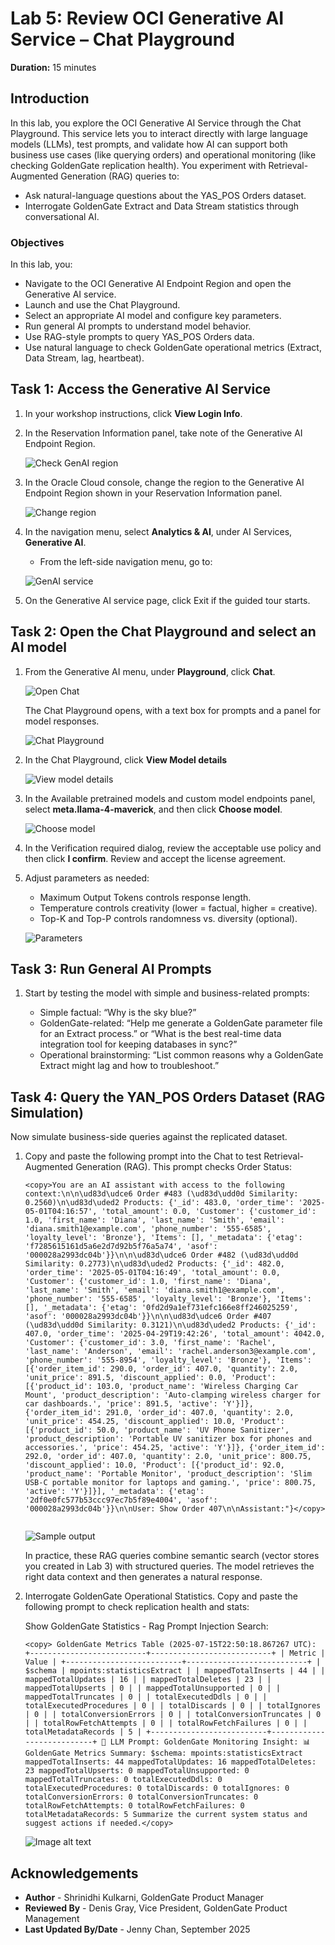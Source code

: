 # Lab 5: Review OCI Generative AI Service – Chat Playground

**Duration:** 15 minutes  

## Introduction
In this lab, you explore the OCI Generative AI Service through the Chat Playground. This service lets you to interact directly with large language models (LLMs), test prompts, and validate how AI can support both business use cases (like querying orders) and operational monitoring (like checking GoldenGate replication health).
You experiment with Retrieval-Augmented Generation (RAG) queries to:
* Ask natural-language questions about the YAS_POS Orders dataset.
* Interrogate GoldenGate Extract and Data Stream statistics through conversational AI.


### Objectives
In this lab, you:
 * Navigate to the OCI Generative AI Endpoint Region and open the Generative AI service.
 * Launch and use the Chat Playground.
 * Select an appropriate AI model and configure key parameters.
 * Run general AI prompts to understand model behavior.
 * Use RAG-style prompts to query YAS_POS Orders data.
 * Use natural language to check GoldenGate operational metrics (Extract, Data Stream, lag, heartbeat).

## Task 1: Access the Generative AI Service

1.  In your workshop instructions, click **View Login Info**. 

2.  In the Reservation Information panel, take note of the Generative AI Endpoint Region. 

    ![Check GenAI region](./images/01-01-check-region.png " ")

3.  In the Oracle Cloud console, change the region to the Generative AI Endpoint Region shown in your Reservation Information panel.

    ![Change region](./images/01-03-change-region.png " ")

4.  In the navigation menu, select **Analytics & AI**, under AI Services, **Generative AI**.
    - From the left-side navigation menu, go to:

    ![GenAI service](./images/01-04-gen-ai.png " ")

5.  On the Generative AI service page, click Exit if the guided tour starts. 

## Task 2: Open the Chat Playground and select an AI model

1.  From the Generative AI menu, under **Playground**, click **Chat**. 

    ![Open Chat](./images/01-06-chat.png " ")

    The Chat Playground opens, with a text box for prompts and a panel for model responses. 

    ![Chat Playground](images/01-02-gen-ai-chat.png " ") 

2.  In the Chat Playground, click **View Model details**

    ![View model details](./images/02-02-view-model.png " ")

3.  In the Available pretrained models and custom model endpoints panel, select **meta.llama-4-maverick**, and then click **Choose model**.

    ![Choose model](./images/02-03-choose-model.png " ")

4.  In the Verification required dialog, review the acceptable use policy and then click **I confirm**. Review and accept the license agreement.

5.  Adjust parameters as needed:

    * Maximum Output Tokens controls response length.
    * Temperature controls creativity (lower = factual, higher = creative).
    * Top-K and Top-P controls randomness vs. diversity (optional).
    
    ![Parameters](images/01-03-gen-ai-model.png) 

## Task 3: Run General AI Prompts 

1.  Start by testing the model with simple and business-related prompts:
          
    * Simple factual: “Why is the sky blue?”
    * GoldenGate-related: “Help me generate a GoldenGate parameter file for an Extract process.” or  “What is the best real-time data integration tool for keeping databases in sync?”
    * Operational brainstorming: “List common reasons why a GoldenGate Extract might lag and how to troubleshoot.”

## Task 4: Query the YAN_POS Orders Dataset (RAG Simulation)  

Now simulate business-side queries against the replicated dataset.

1.  Copy and paste the following prompt into the Chat to test Retrieval-Augmented Generation (RAG). This prompt checks Order Status:  
   
    ```
    <copy>You are an AI assistant with access to the following context:\n\n\ud83d\udce6 Order #483 (\ud83d\udd0d Similarity: 0.2560)\n\ud83d\uded2 Products: {'_id': 483.0, 'order_time': '2025-05-01T04:16:57', 'total_amount': 0.0, 'Customer': {'customer_id': 1.0, 'first_name': 'Diana', 'last_name': 'Smith', 'email': 'diana.smith1@example.com', 'phone_number': '555-6585', 'loyalty_level': 'Bronze'}, 'Items': [], '_metadata': {'etag': 'f7285615161d5a6e2d7d92b5f76a5a74', 'asof': '000028a2993dc04b'}}\n\n\ud83d\udce6 Order #482 (\ud83d\udd0d Similarity: 0.2773)\n\ud83d\uded2 Products: {'_id': 482.0, 'order_time': '2025-05-01T04:16:49', 'total_amount': 0.0, 'Customer': {'customer_id': 1.0, 'first_name': 'Diana', 'last_name': 'Smith', 'email': 'diana.smith1@example.com', 'phone_number': '555-6585', 'loyalty_level': 'Bronze'}, 'Items': [], '_metadata': {'etag': '0fd2d9a1ef731efc166e8ff246025259', 'asof': '000028a2993dc04b'}}\n\n\ud83d\udce6 Order #407 (\ud83d\udd0d Similarity: 0.3121)\n\ud83d\uded2 Products: {'_id': 407.0, 'order_time': '2025-04-29T19:42:26', 'total_amount': 4042.0, 'Customer': {'customer_id': 3.0, 'first_name': 'Rachel', 'last_name': 'Anderson', 'email': 'rachel.anderson3@example.com', 'phone_number': '555-8954', 'loyalty_level': 'Bronze'}, 'Items': [{'order_item_id': 290.0, 'order_id': 407.0, 'quantity': 2.0, 'unit_price': 891.5, 'discount_applied': 0.0, 'Product': [{'product_id': 103.0, 'product_name': 'Wireless Charging Car Mount', 'product_description': 'Auto-clamping wireless charger for car dashboards.', 'price': 891.5, 'active': 'Y'}]}, {'order_item_id': 291.0, 'order_id': 407.0, 'quantity': 2.0, 'unit_price': 454.25, 'discount_applied': 10.0, 'Product': [{'product_id': 50.0, 'product_name': 'UV Phone Sanitizer', 'product_description': 'Portable UV sanitizer box for phones and accessories.', 'price': 454.25, 'active': 'Y'}]}, {'order_item_id': 292.0, 'order_id': 407.0, 'quantity': 2.0, 'unit_price': 800.75, 'discount_applied': 10.0, 'Product': [{'product_id': 92.0, 'product_name': 'Portable Monitor', 'product_description': 'Slim USB-C portable monitor for laptops and gaming.', 'price': 800.75, 'active': 'Y'}]}], '_metadata': {'etag': '2df0e0fc577b53ccc97ec7b5f89e4004', 'asof': '000028a2993dc04b'}}\n\nUser: Show Order 407\n\nAssistant:"}</copy>
     
    ```
    
    ![Sample output](images/01-05-gen-ai-order.png)
    
    In practice, these RAG queries combine semantic search (vector stores you created in Lab 3) with structured queries. The model retrieves the right data context and then generates a natural response.

2. Interrogate GoldenGate Operational Statistics. Copy and paste the following prompt to check replication health and stats:

    Show GoldenGate Statistics  - Rag Prompt Injection Search:  

    ```
    <copy> GoldenGate Metrics Table (2025-07-15T22:50:18.867267 UTC): +--------------------------+---------------------------+ | Metric | Value | +--------------------------+---------------------------+ | $schema | mpoints:statisticsExtract | | mappedTotalInserts | 44 | | mappedTotalUpdates | 16 | | mappedTotalDeletes | 23 | | mappedTotalUpserts | 0 | | mappedTotalUnsupported | 0 | | mappedTotalTruncates | 0 | | totalExecutedDdls | 0 | | totalExecutedProcedures | 0 | | totalDiscards | 0 | | totalIgnores | 0 | | totalConversionErrors | 0 | | totalConversionTruncates | 0 | | totalRowFetchAttempts | 0 | | totalRowFetchFailures | 0 | | totalMetadataRecords | 5 | +--------------------------+---------------------------+ 🧠 LLM Prompt: GoldenGate Monitoring Insight: 📊 GoldenGate Metrics Summary: $schema: mpoints:statisticsExtract mappedTotalInserts: 44 mappedTotalUpdates: 16 mappedTotalDeletes: 23 mappedTotalUpserts: 0 mappedTotalUnsupported: 0 mappedTotalTruncates: 0 totalExecutedDdls: 0 totalExecutedProcedures: 0 totalDiscards: 0 totalIgnores: 0 totalConversionErrors: 0 totalConversionTruncates: 0 totalRowFetchAttempts: 0 totalRowFetchFailures: 0 totalMetadataRecords: 5 Summarize the current system status and suggest actions if needed.</copy>
     ```

    ![Image alt text](images/01-06-gen-ai-ggs.png)



## Acknowledgements
* **Author** - Shrinidhi Kulkarni, GoldenGate Product Manager
* **Reviewed By**  - Denis Gray,  Vice President, GoldenGate Product Management
* **Last Updated By/Date** - Jenny Chan, September 2025